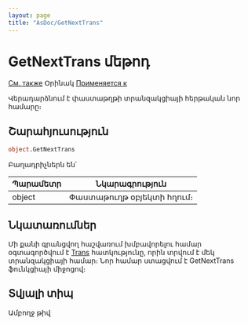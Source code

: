 ```yaml
---
layout: page
title: "AsDoc/GetNextTrans"
---
```



# GetNextTrans մեթոդ

[См. также](../Asdoc.md) Օրինակ [Применяется к](../Asdoc.md)

Վերադարձնում է փաստաթղթի  տրանզակցիայի  հերթական նոր համարը։

## Շարահյուսություն

``` vb
object.GetNextTrans
```

Բաղադրիչներն են՝


| Պարամետր | Նկարագրություն |
|--|--|
| object | Փաստաթուղթ օբյեկտի հղում։|


## Նկատառումներ


Մի քանի գրանցվող հաշվառում խմբավորելու համար օգտագործվում է [Trans](../ASFACT/Trans.html) հատկությունը, որին տրվում է մեկ տրանզակցիայի համար։ Նոր համար ստացվում է GetNextTrans ֆունկցիայի միջոցով։ 


## Տվյալի տիպ

Ամբողջ թիվ
